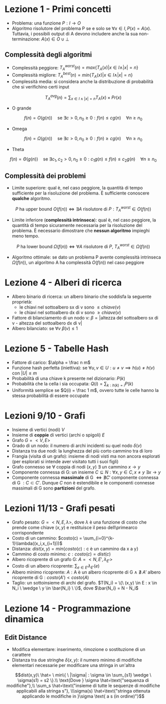 # Lezione 1 - Primi concetti
- Problema: una funzione $P:I \to O$
- Algoritmo risolutore del problema P se e solo se $\forall x \in I, P(x)=A(x)$. Tuttavia, i possibili output di A devono includere anche la sua non-terminazione: $A(x) \in O \cup \bot$

## Complessità degli algoritmi
- Complessità peggiore: $T_A^{worst}(n)=max\{T_A(x)|x \in I \wedge |x| = n \}$
- Complessità migliore: $T_A^{best}(n) = min\{T_A(x)|x \in I \wedge |x| = n \}$
- Complessità media: si considera anche la distribuzione di probabilità che si verifichino certi input
```math
T_A^{avg}(n) = \sum_{x \in I \wedge |x| = n}T_A(x) \times Pr(x)
```
- O grande
```math
f(n) = O(g(n)) \quad \text{se } \exists c>0, n_0 \ge 0 : f(n) \le cg(n) \quad \forall n \ge n_0
```
- Omega
```math
f(n) = \Omega (g(n)) \quad \text{se } \exists c>0, n_0\ge0 : f(n)\ge cg(n) \quad \forall n \ge n_0
```
- Theta
```math
f(n) = \Theta (g(n)) \quad \text{se } \exists c_1,c_2>0, n_0\ge0 : c_1 g(n) \le f(n) \le c_2 g(n) \quad \forall n \ge n_0
```

## Complessità dei problemi
- Limite superiore: qual è, nel caso peggiore, la quantità di tempo sufficiente per la risoluzione del problema. È sufficiente conoscere **qualche** algoritmo.
```math
P \text{ ha upper bound } O(f(n)) \Leftrightarrow \exists A \text{ risolutore di } P : T_A^{worst} \in O(f(n))
```
- Limite inferiore (**complessità intrinseca**): qual è, nel caso peggiore, la quantità di tempo sicuramente necessaria per la risoluzione del problema. È necessario dimostrare che **nessun algoritmo** impieghi meno tempo.
```math
P \text{ ha lower bound } \Omega (f(n)) \Leftrightarrow \forall A \text{ risolutore di } P,\  T_A^{worst} \in \Omega (f(n))
```
- Algoritmo ottimale: se dato un problema P avente complessità intrinseca $\Omega (f(n))$, un algoritmo A ha complessità $O(f(n))$ nel caso peggiore





# Lezione 4 - Alberi di ricerca
- Albero binario di ricerca: un albero binario che soddisfa la seguente proprietà:
    - le chiavi nel sottoalbero sx di v sono $\le chiave(v)$
    - le chiavi nel sottoalbero dx di v sono $\ge chiave(v)$
- Fattore di bilanciamento di un nodo v: $\beta = |\text{altezza del sottoalbero sx di v - altezza del sottoalbero dx di v}|$
- Albero bilanciato: se $\forall v \ \beta(v) \le 1$





# Lezione 5 - Tabelle Hash
- Fattore di carico: $\alpha = \frac n m$
- Funzione hash perfetta (iniettiva): se $\forall u,v \in U : u \ne v \implies h(u) \ne h(v) \quad \text{con } |U| \le m$
- Probabilità di una chiave k presente nel dizionario: $P(k)$
- Probabilità che la cella i sia occupata: $Q(i) = \sum_{k : h(k) = i}P(k)$
- Uniformità semplice se $Q(i) = \frac 1 m$, ovvero tutte le celle hanno la stessa probabilità di essere occupate





# Lezioni 9/10 - Grafi
- Insieme di vertici (nodi) $V$
- Insieme di **coppie** di vertici (archi o spigoli) $E$
- Grafo $G = < V, E >$
- Grado di un nodo: il numero di archi incidenti su quel nodo $\delta(v)$
- Distanza tra due nodi: la lunghezza del più corto cammino tra di loro
- Frangia (visita di un grafo): insieme di nodi visti ma non ancora esplorati (per esplorati si intende aver visitato tutti i suoi figli)
- Grafo connesso se $\forall \text{ coppia di nodi } (x,y) \ \exists \text{ un cammino } x \rightarrow y$
- Componente connessa di G: un insieme $C \subseteq N : \forall x, y \in C, x \ne y \ \exists x \rightarrow y$
- Componente connessa **massimale** di G $\Leftrightarrow \nexists C \prime \text{ componente connessa di G } : C \subset C \prime$. Dunque $C$ non è estendibile e le componenti connesse massimali di G sono **partizioni** del grafo.





# Lezioni 11/13 - Grafi pesati
- Grafo pesato: $G = < N, E, \lambda >$, dove $\lambda$ è una funzione di costo che prende come chiave $(x,y)$ e restituisce il peso dell\primearco corrispondente
- Costo di un cammino: $costo(c) = \sum_{i=0}^{k-1}\lambda((x_i,x_{i+1}))$
- Distanza: $dist(x,y) = min\{costo(c):\text{c è un cammino da x a y}\}$
- Cammino di costo minimo: $c : costo(c) = dist(c)$
- Albero ricoprente di un grafo G: $A = < N, E\prime, \lambda_{E\prime} >$
- Costo di un albero ricoprente: $\sum_{e \in E\prime} \lambda_{E\prime}(e)$
- Albero minimo ricoprente: $A : \text{A è un albero ricoprente di G}\ \wedge\ \nexists\ A\prime\text{ albero ricoprente di G} : costo(A\prime) < costo(A)$
- Taglio: un sottoinsieme di archi del grafo. $T(N_i) = \{\ (x,y) \in E : x \in N_i \ \wedge \ y \in \bar{N_i} \ \}$, dove $\bar{N_i} = N - N_i$





# Lezione 14 - Programmazione dinamica
## Edit Distance
- Modifica elementare: inserimento, rimozione o sostituzione di un carattere
- Distanza tra due stringhe $\delta(x,y)$: il numero minimo di modifiche elementari necessarie per          modificare una stringa in un'altra
```math
dist(x,y)\  \hat= \ min\{ \ |\sigma| : \sigma \in \sum_{s1} \wedge \ \sigma(s1) = s2 \}.\\
\text{Dove } \sigma \hat=\text{"sequenza di modifiche"},\\ \sum_s \hat=\text{"insieme di tutte le sequenze di modifiche applicabili alla stringa s"}, \\\sigma(s) \hat=\text{"stringa ottenuta applicando le modifiche in }\sigma \text{ a s (in ordine)"}
```